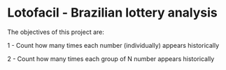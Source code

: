 # Lotofacil - Brazilian lottery analysis

The objectives of this project are:

1 - Count how many times each number (individually) appears historically<Enter><Enter>


2 - Count how many times each group of N number appears historically